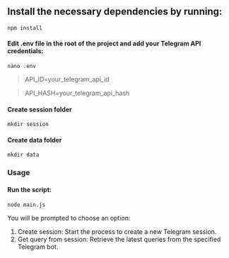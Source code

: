 ## Install the necessary dependencies by running:
```
npm install
```
#### Edit .env file in the root of the project and add your Telegram API credentials:
```
nano .env
```
> API_ID=your_telegram_api_id

> API_HASH=your_telegram_api_hash

#### Create session folder
```
mkdir session
```
#### Create data folder
```
mkdir data
```
### Usage
#### Run the script:
```
node main.js
```
You will be prompted to choose an option:

1. Create session: Start the process to create a new Telegram session.
2. Get query from session: Retrieve the latest queries from the specified Telegram bot.
